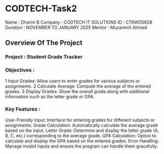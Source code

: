 # CODTECH-Task2

Name : Dharini B
Company : CODTECH IT SOLUTIONS
ID : CT6WDS628
Duration : NOVEMBER TO JANUARY 2025
Mentor : Muzammil Ahmed

## Overview Of The Project

### Project : Student Grade Tracker

### Objectives :
1 Input Grades: Allow users to enter grades for various subjects or assignments.
2  Calculate Average: Compute the average of the entered grades.
3 Display Grades: Show the overall grade along with additional information such as the letter grade or GPA.


### Key Features : 
User-Friendly Input: Interface for entering grades for different subjects or assignments.
Grade Calculation: Automatically calculate the average grade based on the input.
Letter Grade: Determine and display the letter grade (A, B, C, etc.) corresponding to the average grade.
GPA Calculation: Option to calculate and display the GPA based on the entered grades.
Error Handling: Manage invalid inputs and ensure the program can handle them gracefully.

